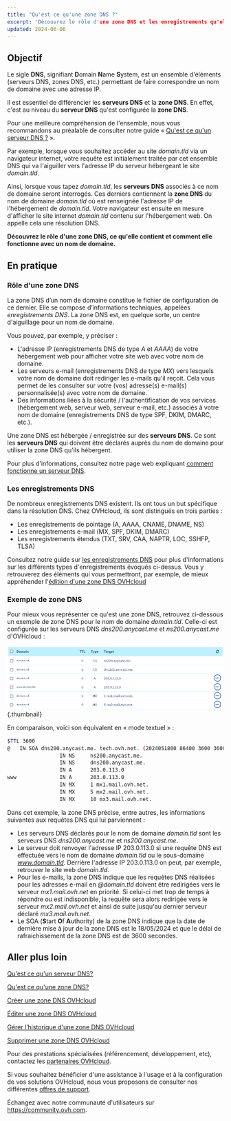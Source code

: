 ```yaml
---
title: "Qu'est ce qu'une zone DNS ?"
excerpt: 'Découvrez le rôle d'une zone DNS et les enregistrements qu'elle contient pour un nom de domaine'
updated: 2024-06-06
---
```


## Objectif

Le sigle **DNS**, signifiant **D**omain **N**ame **S**ystem, est un ensemble d'éléments (serveurs DNS, zones DNS, etc.) permettant de faire correspondre un nom de domaine avec une adresse IP.

Il est essentiel de différencier les **serveurs DNS** et la **zone DNS**. En effet, c'est au niveau du **serveur DNS** qu'est configurée la **zone DNS**.

Pour une meilleure compréhension de l'ensemble, nous vous recommandons au préalable de consulter notre guide « [Qu'est ce qu'un serveur DNS ?](/pages/web_cloud/domains/dns_server_general_information) ».

Par exemple, lorsque vous souhaitez accéder au site *domain.tld* via un navigateur internet, votre requête est initialement traitée par cet ensemble DNS qui va l'aiguiller vers l'adresse IP du serveur hébergeant le site *domain.tld*.

Ainsi, lorsque vous tapez *domain.tld*, les **serveurs DNS** associés à ce nom de domaine seront interrogés. Ces derniers contiennent la **zone DNS** du nom de domaine *domain.tld* où est renseignée l'adresse IP de l'hébergement de *domain.tld*. Votre navigateur est ensuite en mesure d'afficher le site internet *domain.tld* contenu sur l'hébergement web. On appelle cela une résolution DNS.

**Découvrez le rôle d'une zone DNS, ce qu'elle contient et comment elle fonctionne avec un nom de domaine.**

## En pratique

### Rôle d'une zone DNS

La zone DNS d’un nom de domaine constitue le fichier de configuration de ce dernier. Elle se compose d’informations techniques, appelées *enregistrements DNS*. La zone DNS est, en quelque sorte, un centre d'aiguillage pour un nom de domaine.

Vous pouvez, par exemple, y préciser :

- L'adresse IP (enregistrements DNS de type *A* et *AAAA*) de votre hébergement web pour afficher votre site web avec votre nom de domaine.
- Les serveurs e-mail (enregistrements DNS de type *MX*) vers lesquels votre nom de domaine doit rediriger les e-mails qu'il reçoit. Cela vous permet de les consulter sur votre (vos) adresse(s) e-mail(s) personnalisée(s) avec votre nom de domaine.
- Des informations liées à la sécurité / l'authentification de vos services (hébergement web, serveur web, serveur e-mail, etc.) associés à votre nom de domaine (enregistrements DNS de type SPF, DKIM, DMARC, etc.).

Une zone DNS est hébergée / enregistrée sur des **serveurs DNS**. Ce sont les **serveurs DNS** qui doivent être déclarés auprès du nom de domaine pour utiliser la zone DNS qu'ils hébergent. 

Pour plus d'informations, consultez notre page web expliquant [comment fonctionne un serveur DNS](/links/web/domains-dns-server).

### Les enregistrements DNS

De nombreux enregistrements DNS existent. Ils ont tous un but spécifique dans la résolution DNS. Chez OVHcloud, ils sont distingués en trois parties : 

- Les enregistrements de pointage (A, AAAA, CNAME, DNAME, NS)
- Les enregistrements e-mail (MX, SPF, DKIM, DMARC)
- Les enregistrements étendus (TXT, SRV, CAA, NAPTR, LOC, SSHFP, TLSA)

Consultez notre guide sur [les enregistrements DNS](/pages/web_cloud/domains/dns_zone_records) pour plus d'informations sur les différents types d'enregistrements évoqués ci-dessus. Vous y retrouverez des éléments qui vous permettront, par exemple, de mieux appréhender l'[édition d'une zone DNS OVHcloud](/pages/web_cloud/domains/dns_zone_edit)

### Exemple de zone DNS

Pour mieux vous représenter ce qu'est une zone DNS, retrouvez ci-dessous un exemple de zone DNS pour le nom de domaine *domain.tld*. Celle-ci est configurée sur les serveurs DNS *dns200.anycast.me* et *ns200.anycast.me* d'OVHcloud :

![DNS zone dashboard](images/dns-zone-dashboard.png){.thumbnail}

En comparaison, voici son équivalent en « mode textuel » :

```bash
$TTL 3600
@	IN SOA dns200.anycast.me. tech.ovh.net. (2024051800 86400 3600 3600000 60)
                 IN NS     ns200.anycast.me.
                 IN NS     dns200.anycast.me.
                 IN A      203.0.113.0
www              IN A      203.0.113.0
                 IN MX     1 mx1.mail.ovh.net.
                 IN MX     5 mx2.mail.ovh.net.
                 IN MX     10 mx3.mail.ovh.net.
```

Dans cet exemple, la zone DNS précise, entre autres, les informations suivantes aux requêtes DNS qui lui parviennent :

- Les serveurs DNS déclarés pour le nom de domaine *domain.tld* sont les serveurs DNS *dns200.anycast.me* et *ns200.anycast.me*.
- Le serveur doit renvoyer l'adresse IP 203.0.113.0 si une requête DNS est effectuée vers le nom de domaine *domain.tld* ou le sous-domaine *www.domain.tld*. Derrière l'adresse IP 203.0.113.0 on peut, par exemple, retrouver le site web *domain.tld*.
- Pour les e-mails, la zone DNS indique que les requêtes DNS réalisées pour les adresses e-mail en *@domain.tld* doivent être redirigées vers le serveur *mx1.mail.ovh.net* en priorité. Si celui-ci met trop de temps à répondre ou est indisponible, la requête sera alors redirigée vers le serveur *mx2.mail.ovh.net* et ainsi de suite jusqu'au dernier serveur déclaré *mx3.mail.ovh.net*.
- Le SOA (**S**tart **O**f **A**uthority) de la zone DNS indique que la date de dernière mise à jour de la zone DNS est le 18/05/2024 et que le délai de rafraichissement de la zone DNS est de 3600 secondes.

## Aller plus loin

[Qu'est ce qu'un serveur DNS?](/pages/web_cloud/domains/dns_server_general_information)

[Qu'est ce qu'une zone DNS?](/pages/web_cloud/domains/dns_zone_general_information)

[Créer une zone DNS OVHcloud](/pages/web_cloud/domains/dns_zone_create)

[Éditer une zone DNS OVHcloud](/pages/web_cloud/domains/dns_zone_edit)

[Gérer l’historique d'une zone DNS OVHcloud](/pages/web_cloud/domains/dns_zone_history)

[Supprimer une zone DNS OVHcloud](/pages/web_cloud/domains/dns_zone_deletion)

Pour des prestations spécialisées (référencement, développement, etc), contactez les [partenaires OVHcloud](/links/partner).

Si vous souhaitez bénéficier d'une assistance à l'usage et à la configuration de vos solutions OVHcloud, nous vous proposons de consulter nos différentes [offres de support](/links/support).

Échangez avec notre communauté d'utilisateurs sur <https://community.ovh.com>.